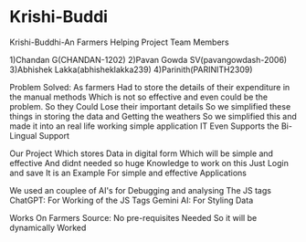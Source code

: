 # Krishi-Buddi
Krishi-Buddhi-An Farmers Helping Project
Team Members

1)Chandan G(CHANDAN-1202)
2)Pavan Gowda SV(pavangowdash-2006)
3)Abhishek Lakka(abhisheklakka239)
4)Parinith(PARINITH2309)

Problem Solved:
  As farmers Had to store the details of their expenditure in the manual methods Which is not so effective and even could be the problem.
  So they Could Lose their important details
  So we simplified these things in storing the data and Getting the weathers 
  So we simplified this and made it into an real life working simple application
IT Even Supports the Bi-Lingual Support

Our Project Which stores Data in digital form Which will be simple and effective 
And didnt needed so huge Knowledge to work on this 
Just Login and save
It is an Example For simple and effective Applications


We used an couplee of AI's for Debugging and analysing The JS tags
ChatGPT: For Working of the JS Tags 
Gemini AI: For Styling Data

Works On Farmers Source:
   No pre-requisites Needed So it will be dynamically Worked

